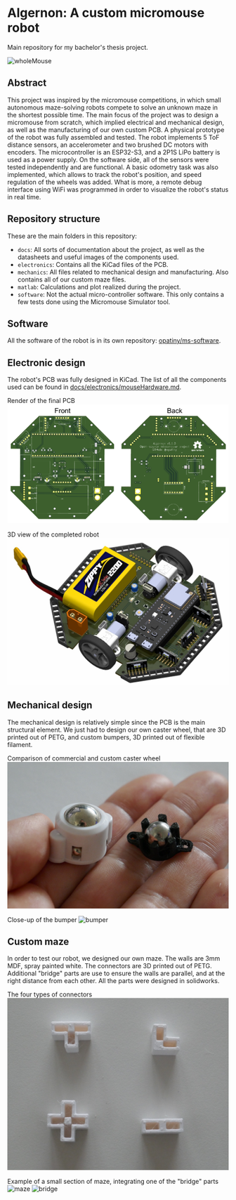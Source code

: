 # Algernon: A custom micromouse robot

Main repository for my bachelor's thesis project.

![wholeMouse](./docs/images/wholeMouse-edited.png)

## Abstract

This project was inspired by the micromouse competitions, in which small autonomous maze-solving robots compete to solve an unknown maze in the shortest possible time. The main focus of the project was to design a micromouse from scratch, which implied electrical and mechanical design, as well as the manufacturing of our own custom PCB. A physical prototype of the robot was fully assembled and tested. The robot implements 5 ToF distance sensors, an accelerometer and two brushed DC motors with encoders. The microcontroller is an ESP32-S3, and a 2P1S LiPo battery is used as a power supply. On the software side, all of the sensors were tested independently and are functional. A basic odometry task was also implemented, which allows to track the robot's position, and speed regulation of the wheels was added. What is more, a remote debug interface using WiFi was programmed in order to visualize the robot's status in real time.

## Repository structure

These are the main folders in this repository:

- `docs`: All sorts of documentation about the project, as well as the datasheets and useful images of the components used.
- `electronics`: Contains all the KiCad files of the PCB.
- `mechanics`: All files related to mechanical design and manufacturing. Also contains all of our custom maze files.
- `matlab`: Calculations and plot realized during the project.
- `software`: Not the actual micro-controller software. This only contains a few tests done using the Micromouse Simulator tool.

## Software

All the software of the robot is in its own repository: [opatiny/ms-software](https://github.com/opatiny/micromouse).

## Electronic design

The robot's PCB was fully designed in KiCad. The list of all the components used can be found in [docs/electronics/mouseHardware.md](./docs/electronics/mouseHardware.md).

Render of the final PCB
![pcb](./docs/images/ms-pcb.png)

3D view of the completed robot
![3D](./docs/images/algernon-iso.jpg)

## Mechanical design

The mechanical design is relatively simple since the PCB is the main structural element. We just had to design our own caster wheel, that are 3D printed out of PETG, and custom bumpers, 3D printed out of flexible filament.

Comparison of commercial and custom caster wheel
![caster](./docs/images/caster.jpg)

Close-up of the bumper
![bumper](./docs/images/bumperSoft.JPG)

## Custom maze

In order to test our robot, we designed our own maze. The walls are 3mm MDF, spray painted white. The connectors are 3D printed out of PETG. Additional "bridge" parts are use to ensure the walls are parallel, and at the right distance from each other. All the parts were designed in solidworks.

The four types of connectors
![connector](./docs/images/corners.jpg)

Example of a small section of maze, integrating one of the "bridge" parts
![maze](./docs/images/mazeBridge.JPG)
![bridge](./docs/images/bridgeCloseup.JPG)
